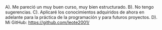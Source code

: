 A). Me pareció un muy buen curso, muy bien  estructurado.
B). No tengo sugerencias.
C). Aplicaré los conocimientos adquiridos de ahora en adelante para la práctica de la programación y para futuros proyectos.
D). Mi GitHub: https://github.com/leote2001/